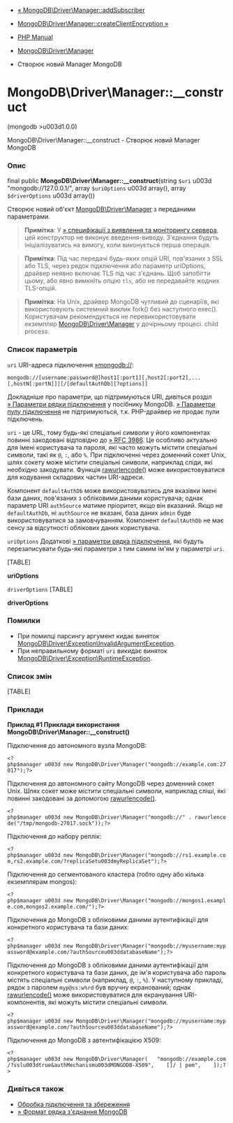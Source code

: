 - [«
MongoDB\Driver\Manager::addSubscriber](mongodb-driver-manager.addsubscriber.md)
- [MongoDB\Driver\Manager::createClientEncryption
»](mongodb-driver-manager.createclientencryption.md)

- [PHP Manual](index.md)
- [MongoDB\Driver\Manager](class.mongodb-driver-manager.md)
- Створює новий Manager MongoDB

# MongoDB\Driver\Manager::\_\_construct

(mongodb \>u003d1.0.0)

MongoDB\Driver\Manager::\_\_construct - Створює новий Manager MongoDB

### Опис

final public **MongoDB\Driver\Manager::\_\_construct**(string `$uri` u003d
"mongodb://127.0.0.1/", array `$uriOptions` u003d array(), array
`$driverOptions` u003d array())

Створює новий об'єкт
[MongoDB\Driver\Manager](class.mongodb-driver-manager.md) з
переданими параметрами.

> **Примітка**: У [» специфікації з виявлення та моніторингу
> сервера](https://github.com/mongodb/specifications/blob/master/source/server-discovery-and-monitoring/server-discovery-and-monitoring.rst#single-threaded-client-construction),
> цей конструктор не виконує введення-виводу. З'єднання будуть
> ініціалізуватись на вимогу, коли виконується перша операція.

> **Примітка**: Під час передачі будь-яких опцій URI, пов'язаних з SSL або TLS,
> через рядок підключення або параметр uriOptions, драйвер неявно
> включає TLS під час з'єднань. Щоб запобігти цьому, або явно
> вимкніть опцію `tls`, або не передавайте жодних TLS-опцій.

> **Примітка**: На Unix, драйвер MongoDB чутливий до сценаріїв,
> які використовують системний виклик fork() без наступного exec().
> Користувачам рекомендується не перевикористовувати екземпляр
> [MongoDB\Driver\Manager](class.mongodb-driver-manager.md) у дочірньому
> процесі. child process.

### Список параметрів

`uri`
URI-адреса підключення
[»mongodb://](https://www.mongodb.com/docs/manual/reference/connection-string/):

``` txtcode
mongodb://[username:password@]host1[:port1][,host2[:port2],...[,hostN[:portN]]][/[defaultAuthDb][?options]]
````

Докладніше про параметри, що підтримуються URI, дивіться розділ [» Параметри
рядки
підключення](https://www.mongodb.com/docs/manual/reference/connection-string/#connections-connection-options)
у посібнику MongoDB. [» Параметри пулу
підключення](https://www.mongodb.com/docs/manual/reference/connection-string/#connection-pool-options)
не підтримуються, т.к. PHP-драйвер не продає пули підключень.

`uri` - це URL, тому будь-які спеціальні символи у його компонентах
повинні закодовані відповідно до [» RFC
3986](http://www.faqs.org/rfcs/rfc3986). Це особливо актуально для
імені користувача та пароля, які часто можуть містити спеціальні
символи, такі як `@`, `:`, або `%`. При підключенні через доменний
сокет Unix, шлях сокету може містити спеціальні символи, наприклад
сліди, які необхідно закодувати. Функція
[rawurlencode()](function.rawurlencode.md) може використовуватися для
кодування складових частин URI-адреси.

Компонент `defaultAuthDb` може використовуватись для вказівки імені бази
даних, пов'язаних з обліковими даними користувача; однак параметр URI
`authSource` матиме пріоритет, якщо він вказаний. Якщо не
`defaultAuthDb`, ні `authSource` не вказані, база даних `admin` буде
використовуватися за замовчуванням. Компонент `defaultAuthDb` не має сенсу
за відсутності облікових даних користувача.

`uriOptions`
Додаткові [» параметри рядка
підключення](https://www.mongodb.com/docs/manual/reference/connection-string/#connections-connection-options),
які будуть перезаписувати будь-які параметри з тим самим ім'ям у параметрі
`uri`.

[TABLE]

**uriOptions**

`driverOptions`
[TABLE]

**driverOptions**

### Помилки

- При помилці парсингу аргумент кидає виняток
[MongoDB\Driver\Exception\InvalidArgumentException](class.mongodb-driver-exception-invalidargumentexception.md).
- При неправильному форматі `uri` викидає виняток
[MongoDB\Driver\Exception\RuntimeException](class.mongodb-driver-exception-runtimeexception.md).

### Список змін

[TABLE]

### Приклади

**Приклад #1 Приклади використання
**MongoDB\Driver\Manager::\_\_construct()****

Підключення до автономного вузла MongoDB:

` <?php$manager u003d new MongoDB\Driver\Manager("mongodb://example.com:27017");?> `

Підключення до автономного сайту MongoDB через доменний сокет Unix. Шлях
сокет може містити спеціальні символи, наприклад сліші, які
повинні закодовані за допомогою
[rawurlencode()](function.rawurlencode.md).

` <?php$manager u003d new MongoDB\Driver\Manager("mongodb://" . rawurlencode("/tmp/mongodb-27017.sock"));?> `

Підключення до набору реплік:

` <?php$manager u003d new MongoDB\Driver\Manager("mongodb://rs1.example.com,rs2.example.com/?replicaSetu003dmyReplicaSet");?> `

Підключення до сегментованого кластера (тобто одну або кілька
екземплярам mongos):

` <?php$manager u003d new MongoDB\Driver\Manager("mongodb://mongos1.example.com,mongos2.example.com/");?> `

Підключення до MongoDB з обліковими даними аутентифікації для конкретного
користувача та бази даних:

` <?php$manager u003d new MongoDB\Driver\Manager("mongodb://myusername:mypassword@example.com/?authSourceu003ddatabaseName");?> `

Підключення до MongoDB з обліковими даними аутентифікації для конкретного
користувача та бази даних, де ім'я користувача або пароль містять
спеціальні символи (наприклад, `@`, `:`, `%`). У наступному прикладі,
рядок з паролем `myp@ss:w%rd` був вручну екранований; однак
[rawurlencode()](function.rawurlencode.md) може використовуватися для
екранування URI-компонентів, які можуть містити спеціальні
символи.

` <?php$manager u003d new MongoDB\Driver\Manager("mongodb://myusername:mypassword@example.com/?authSourceu003ddatabaseName");?> `

Підключення до MongoDB з автентифікацією X509:

`<?php$manager u003d new MongoDB\Driver\Manager(   "mongodb://example.com/?sslu003dtrue&authMechanismu003dMONGODB-X509",    []/ | pem",    ]);?> `

### Дивіться також

- [Обробка підключення та
збереження](mongodb.connection-handling.md)
- [» Формат рядка з'єднання
MongoDB](https://www.mongodb.com/docs/manual/reference/connection-string/)
